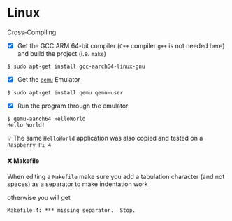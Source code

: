 # Linux

Cross-Compiling

- [x] Get the GCC ARM 64-bit compiler (`C++` compiler `g++` is not needed here) and build the project (i.e. `make`)

```
$ sudo apt-get install gcc-aarch64-linux-gnu
```

- [x] Get the [`qemu`](https://www.qemu.org/) Emulator

```
$ sudo apt-get install qemu qemu-user
```

- [x] Run the program through the emulator

```
$ qemu-aarch64 HelloWorld
Hello World!
```

:bulb: The same `HelloWorld` application was also copied and tested on a `Raspberry Pi 4`


#### :x: Makefile

When editing a `Makefile` make sure you add a tabulation character (and not spaces) as a separator to make indentation work

otherwise you will get

```
Makefile:4: *** missing separator.  Stop.
```
